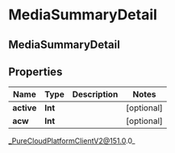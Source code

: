# MediaSummaryDetail

## MediaSummaryDetail

## Properties

|Name | Type | Description | Notes|
|------------ | ------------- | ------------- | -------------|
| **active** | **Int** |  | [optional] |
| **acw** | **Int** |  | [optional] |



_PureCloudPlatformClientV2@151.0.0_
